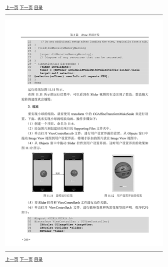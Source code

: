 [上一页](271.md) [下一页](273.md) [目录](../README.md)

***

![272](../images/272.png)

***

[上一页](271.md) [下一页](273.md) [目录](../README.md)